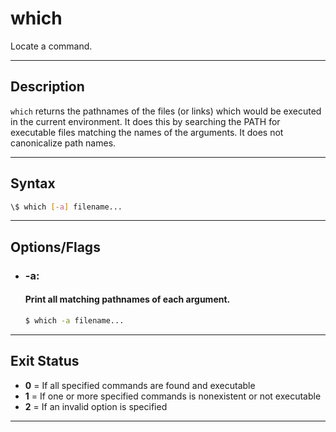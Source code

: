 # which
Locate a command.

---

## Description
`which` returns the pathnames of the files (or links) which would be executed in the current environment. It does this by searching the PATH for executable files matching the names of the arguments. It does not canonicalize path names. 

---

## Syntax
```bash
\$ which [-a] filename...
```

---

## Options/Flags
- ### -a:
  #### Print all matching pathnames of each argument.
    ```bash
    $ which -a filename...
    ```

---

## Exit Status
- **0** = If all specified commands are found and executable
- **1** = If one or more specified commands is nonexistent or not executable
- **2** = If an invalid option is specified

---